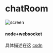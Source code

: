 # chatRoom

![screen](https://img-blog.csdnimg.cn/20200806171616300.gif)

#### node+websocket

具体描述在这 [csdn](https://blog.csdn.net/liuarmyliu/article/details/107845110)


